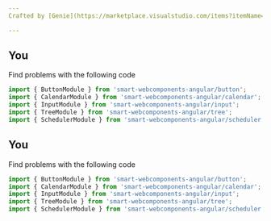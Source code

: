 ```yaml
---
Crafted by [Genie](https://marketplace.visualstudio.com/items?itemName=genieai.chatgpt-vscode)

---
```


## You

Find problems with the following code

```typescript
import { ButtonModule } from 'smart-webcomponents-angular/button';
import { CalendarModule } from 'smart-webcomponents-angular/calendar';
import { InputModule } from 'smart-webcomponents-angular/input';
import { TreeModule } from 'smart-webcomponents-angular/tree';
import { SchedulerModule } from 'smart-webcomponents-angular/scheduler';
```

## You

Find problems with the following code

```typescript
import { ButtonModule } from 'smart-webcomponents-angular/button';
import { CalendarModule } from 'smart-webcomponents-angular/calendar';
import { InputModule } from 'smart-webcomponents-angular/input';
import { TreeModule } from 'smart-webcomponents-angular/tree';
import { SchedulerModule } from 'smart-webcomponents-angular/scheduler';
```